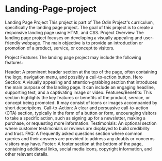 # Landing-Page-project
Landing Page Project
This project is part of The Odin Project's curriculum, specifically the landing page project. The goal of this project is to create a responsive landing page using HTML and CSS.
Project Overview
The landing page project focuses on developing a visually appealing and user-friendly webpage. The main objective is to provide an introduction or promotion of a product, service, or concept to visitors.

Project Features
The landing page project may include the following features:

Header: A prominent header section at the top of the page, often containing the logo, navigation menu, and possibly a call-to-action button.
Hero Section: A visually appealing and attention-grabbing section that introduces the main purpose of the landing page. It can include an engaging headline, supporting text, and a captivating image or video.
Features/Benefits: This section highlights the key features or benefits of the product, service, or concept being promoted. It may consist of icons or images accompanied by short descriptions.
Call-to-Action: A clear and persuasive call-to-action (CTA) section, typically in the form of a button or form, encouraging visitors to take a specific action, such as signing up for a newsletter, making a purchase, or requesting more information.
Testimonials: An optional section where customer testimonials or reviews are displayed to build credibility and trust.
FAQ: A frequently asked questions section where common queries and their answers are provided to address any doubts or concerns visitors may have.
Footer: A footer section at the bottom of the page, containing additional links, social media icons, copyright information, and other relevant details.

